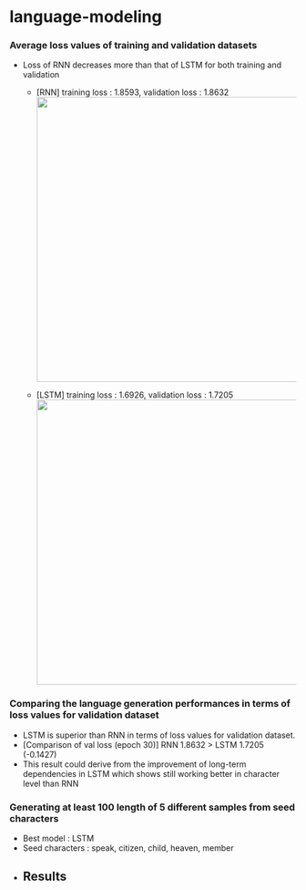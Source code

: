 # language-modeling
### Average loss values of training and validation datasets 
- Loss of RNN decreases more than that of LSTM for both training and validation
  - [RNN] training loss : 1.8593, validation loss : 1.8632
    <img src="https://github.com/jiwwnn/language-modeling/assets/134251617/8d51483f-7c37-43d1-8908-9da5a1ffead9" width='500'>

  - [LSTM] training loss : 1.6926, validation loss : 1.7205
    <img src="https://github.com/jiwwnn/language-modeling/assets/134251617/ea25d946-11bc-4a12-b5b1-a291bcc15353" width='500'>

### Comparing the language generation performances in terms of loss values for validation dataset
  - LSTM is superior than RNN in terms of loss values for validation dataset.
  - [Comparison of val loss (epoch 30)] RNN 1.8632  > LSTM 1.7205 (-0.1427)
  - This result could derive from the improvement of long-term dependencies in LSTM which shows still working better in character level than RNN

### Generating at least 100 length of 5 different samples from seed characters
- Best model : LSTM
- Seed characters : speak, citizen, child, heaven, member
- Results
  - 
